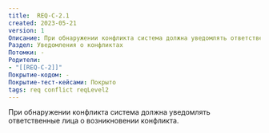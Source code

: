 ```yaml
---
title:  REQ-C-2.1
created: 2023-05-21
version: 1
Описание: При обнаружении конфликта система должна уведомлять ответственные лица о возникновении конфликта.
Раздел: Уведомления о конфликтах 
Потомки: -
Родители: 
- "[[REQ-C-2]]"
Покрытие-кодом: -
Покрытие-тест-кейсами: Покрыто
tags: req conflict reqLevel2
---
```


При обнаружении конфликта система должна уведомлять ответственные лица о возникновении конфликта.
